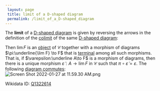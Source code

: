 ```yaml
---
 layout: page
 title: limit of a D-shaped diagram
 permalink: /limit_of_a_D-shaped_diagram
---
```

The **limit** of a [D-shaped diagram](https://defsmath.github.io/DefsMath/commutative_diagram) is given by reversing the arrows in the definition of the [colimit](https://defsmath.github.io/DefsMath/D-shaped_diagram) of the same [D-shaped diagram](https://defsmath.github.io/DefsMath/colimit):

Then $\lim F$ is an [object](https://defsmath.github.io/DefsMath/D-shaped_diagram) of $\mathcal C$  together with a morphism of diagrams $\pi:\underline{\lim F} \to F$ that is [terminal](https://defsmath.github.io/DefsMath/category) among all such morphisms. That is, if $\varepsilon:\underline A\to F$ is a morphism of diagrams, then there is a unique morphism $\tilde \varepsilon: A\to \lim F$ in $\mathcal C$ such that $\pi\circ \tilde\varepsilon = \varepsilon$. The following [diagram commutes](https://defsmath.github.io/DefsMath/terminal_object):
![Screen Shot 2022-01-27 at 11.59.30 AM.png](https://defsmath.github.io/DefsMath/commutative_diagram)

Wikidata ID: [Q1322614](https://www.wikidata.org/wiki/Q1322614)